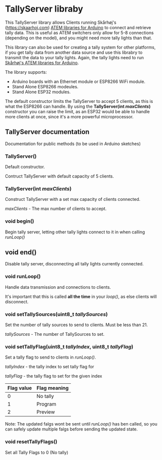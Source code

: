 # TallyServer libraby
This TallyServer library allows Clients running Skårhøj's (<https://skaarhoj.com>) [ATEM libraries for Arduino](https://github.com/kasperskaarhoj/SKAARHOJ-Open-Engineering/tree/master/ArduinoLibs) to connect and retrieve tally data. This is useful as ATEM switchers only allow for 5-8 connections (depending on the model), and you might need more tally lights than that.

This library can also be used for creating a tally system for other platforms, if you get tally data from another data source and use this librabry to transmit the data to your tally lights. Again, the tally lights need to run [Skårhøj's ATEM libraries for Arduino](https://github.com/kasperskaarhoj/SKAARHOJ-Open-Engineering/tree/master/ArduinoLibs). 

The library supports:
- Arduino boards with an Ethernet module or ESP8266 WiFi module.
- Stand Alone ESP8266 modeules.
- Stand Alone ESP32 modules.

The default constructor limits the TallyServer to accept 5 clients, as this is what the ESP8266 can handle. By using the __TallyServer(int _maxClients_)__ constructor you can raise the limit, as an ESP32 would be able to handle more clients at once, since it's a more powerful microprocessor.

## TallyServer documentation
Documentation for public methods (to be used in Arduino sketches)

### TallyServer()
Default constructor.

Contruct TallyServer with default capacity of 5 clients.

### TallyServer(int _maxClients_)
Construct TallyServer with a set max capacity of clients connected.

_maxClients_ - The max number of clients to accept.

### void begin()
Begin tally server, letting other tally lights connect to it in when calling _runLoop()_

## void end()
Disable tally server, disconnecting all tally lights currently connected.

### void runLoop()
Handle data transmission and connections to clients.

It's important that this is called __all the time__ in your _loop()_, as else clients will disconnect.

### void setTallySources(uint8_t _tallySources_)
Set the number of tally sources to send to clients. Must be less than 21.

_tallySources_ - The number of TallySources to set.

### void setTallyFlag(uint8_t _tallyIndex_, uint8_t _tallyFlag_)
Set a tally flag to send to clients in _runLoop()_.

_tallyIndex_ - the tally index to set tally flag for

_tallyFlag_ - the tally flag to set for the given index

Flag value | Flag meaning
--|----------------------
0 | No tally
1 | Program
2 | Preview

Note: The updated falgs wont be sent until _runLoop()_ has ben called, so you can safely update multiple falgs before sending the updated state.  

### void resetTallyFlags()
Set all Tally Flags to 0 (No tally)
